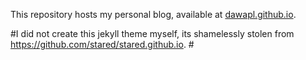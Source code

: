 This repository hosts my personal blog, available at [dawapl.github.io](https://dawapl.github.io).

#I did not create this jekyll theme myself, its shamelessly stolen from https://github.com/stared/stared.github.io. #
